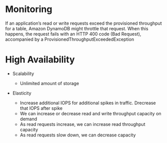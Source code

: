 # Monitoring

If an application’s read or write requests exceed the provisioned throughput for a
table, Amazon DynamoDB might throttle that request. When this happens, the
request fails with an HTTP 400 code (Bad Request), accompanied by a ProvisionedThroughputExceededException 

# High Availability

* Scalability
    * Unlimited amount of storage

* Elasticity
    * Increase additional IOPS for additional spikes in traffic. Drecrease that IOPS after spike
    * We can increase or decrease read and write throughput capacity on demand
    * As read requests increase, we can increase read throughput capacity
    * As read requests slow down, we can decrease capacity
